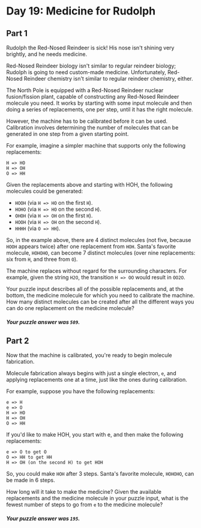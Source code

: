 # Day 19: Medicine for Rudolph

## Part 1

Rudolph the Red-Nosed Reindeer is sick! His nose isn't shining very brightly,
and he needs medicine.

Red-Nosed Reindeer biology isn't similar to regular reindeer biology; Rudolph is
going to need custom-made medicine. Unfortunately, Red-Nosed Reindeer chemistry
isn't similar to regular reindeer chemistry, either.

The North Pole is equipped with a Red-Nosed Reindeer nuclear fusion/fission
plant, capable of constructing any Red-Nosed Reindeer molecule you need. It
works by starting with some input molecule and then doing a series of
replacements, one per step, until it has the right molecule.

However, the machine has to be calibrated before it can be used. Calibration
involves determining the number of molecules that can be generated in one step
from a given starting point.

For example, imagine a simpler machine that supports only the following
replacements:

```text
H => HO
H => OH
O => HH
```

Given the replacements above and starting with HOH, the following molecules
could be generated:

* `HOOH` (via `H => HO` on the first `H`).
* `HOHO` (via `H => HO` on the second `H`).
* `OHOH` (via `H => OH` on the first `H`).
* `HOOH` (via `H => OH` on the second `H`).
* `HHHH` (via `O => HH`).

So, in the example above, there are 4 distinct molecules (not five,
because `HOOH` appears twice) after one replacement from `HOH`. Santa's favorite
molecule, `HOHOHO`, can become 7 distinct molecules (over nine replacements: six
from `H`, and three from `O`).

The machine replaces without regard for the surrounding characters. For example,
given the string `H2O`, the transition `H => OO` would result in `OO2O`.

Your puzzle input describes all of the possible replacements and, at the bottom,
the medicine molecule for which you need to calibrate the machine. How many
distinct molecules can be created after all the different ways you can do one
replacement on the medicine molecule?

##### Your puzzle answer was `509`.

## Part 2

Now that the machine is calibrated, you're ready to begin molecule fabrication.

Molecule fabrication always begins with just a single electron, `e`, and
applying replacements one at a time, just like the ones during calibration.

For example, suppose you have the following replacements:

```text
e => H
e => O
H => HO
H => OH
O => HH
```

If you'd like to make HOH, you start with e, and then make the following
replacements:

```text
e => O to get O
O => HH to get HH
H => OH (on the second H) to get HOH
```

So, you could make `HOH` after 3 steps. Santa's favorite molecule, `HOHOHO`, can
be made in 6 steps.

How long will it take to make the medicine? Given the available replacements and
the medicine molecule in your puzzle input, what is the fewest number of steps
to go from `e` to the medicine molecule?

##### Your puzzle answer was `195`.
